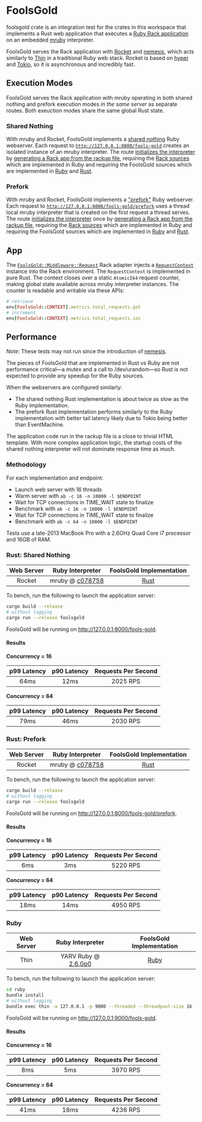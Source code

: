 # FoolsGold

foolsgold crate is an integration test for the crates in this workspace that
implements a Rust web application that executes a
[Ruby Rack application](/foolsgold/ruby/config.ru) on an embedded
[mruby](/mruby) interpreter.

FoolsGold serves the Rack application with [Rocket](https://rocket.rs/) and
[nemesis](/nemesis), which acts similarly to
[Thin](https://github.com/macournoyer/thin) in a traditional Ruby web stack.
Rocket is based on [hyper](https://hyper.rs/) and [Tokio](https://tokio.rs/), so
it is asynchronous and incredibly fast.

## Execution Modes

FoolsGold serves the Rack application with mruby operating in both shared
nothing and prefork execution modes _in the same server_ as separate routes.
Both exeuction modes share the same global Rust state.

### Shared Nothing

With mruby and Rocket, FoolsGold implements a
[shared nothing](/foolsgold/src/execmodel/shared_nothing.rs) Ruby webserver.
Each request to
[`http://127.0.0.1:8000/fools-gold`](http://127.0.0.1:8000/fools-gold) creates
an isolated instance of an mruby interpreter. The route
[initializes the interpreter](/foolsgold/src/execmodel/mod.rs) by
[generating a Rack app from the rackup file](/nemesis/src/handler.rs), requiring
the [Rack sources](/mruby-gems/src/rubygems/rack.rs) which are implemented in
Ruby and requiring the FoolsGold sources which are implemented in
[Ruby](/foolsgold/ruby/lib/foolsgold) and [Rust](/foolsgold/src/foolsgold.rs).

### Prefork

With mruby and Rocket, FoolsGold implements a
["prefork"](/foolsgold/src/execmodel/prefork.rs) Ruby webserver. Each request to
[`http://127.0.0.1:8000/fools-gold/prefork`](http://127.0.0.1:8000/fools-gold/prefork)
uses a thread local mruby interpreter that is created on the first request a
thread serves. The route
[initializes the interpreter](/foolsgold/src/execmodel/mod.rs) once by
[generating a Rack app from the rackup file](/nemesis/src/handler.rs), requiring
the [Rack sources](/mruby-gems/src/rubygems/rack.rs) which are implemented in
Ruby and requiring the FoolsGold sources which are implemented in
[Ruby](/foolsgold/ruby/lib/foolsgold) and [Rust](/foolsgold/src/foolsgold.rs).

## App

The
[`FoolsGold::Middleware::Request`](/foolsgold/ruby/lib/foolsgold/middleware/request.rb)
Rack adapter injects a
[`RequestContext`](/foolsgold/ruby/lib/foolsgold/stats.rb) instance into the
Rack environment. The `RequestContext` is implemented in pure Rust. The context
closes over a static `AtomicI64` request counter, making global state available
across mruby interpreter instances. The counter is readable and writable via
these APIs:

```ruby
# retrieve
env[FoolsGold::CONTEXT].metrics.total_requests.get
# increment
env[FoolsGold::CONTEXT].metrics.total_requests.inc
```

## Performance

_Note_: These tests may not run since the introduction of [nemesis](/nemesis).

The pieces of FoolsGold that are implemented in Rust vs Ruby are not performance
critical—a mutex and a call to /dev/urandom—so Rust is not expected to provide
any speedup for the Ruby sources.

When the webservers are configured similarly:

- The shared nothing Rust implementation is about twice as slow as the Ruby
  implementation.
- The prefork Rust implementation performs similarly to the Ruby implementation
  with better tail latency likely due to Tokio being better than EventMachine.

The application code run in the rackup file is a close to trivial HTML template.
With more complex application logic, the startup costs of the shared nothing
interpreter will not dominate response time as much.

### Methodology

For each implementation and endpoint:

- Launch web server with 16 threads
- Warm server with `ab -c 16 -n 10000 -l $ENDPOINT`
- Wait for TCP connections in TIME_WAIT state to finalize
- Benchmark with `ab -c 16 -n 10000 -l $ENDPOINT`
- Wait for TCP connections in TIME_WAIT state to finalize
- Benchmark with `ab -c 64 -n 10000 -l $ENDPOINT`

Tests use a late-2013 MacBook Pro with a 2.6GHz Quad Core i7 processor and 16GB
of RAM.

### Rust: Shared Nothing

| Web Server |                         Ruby Interpreter                         |          FoolsGold Implementation           |
| :--------: | :--------------------------------------------------------------: | :-----------------------------------------: |
|   Rocket   | mruby @ [c078758](https://github.com/mruby/mruby/commit/c078758) | [Rust](/foolsgold/src/sources/foolsgold.rs) |

To bench, run the following to launch the application server:

```sh
cargo build --release
# without logging
cargo run --release foolsgold
```

FoolsGold will be running on <http://127.0.0.1:8000/fools-gold>.

#### Results

**Concurrency = 16**

| p99 Latency | p90 Latency | Requests Per Second |
| :---------: | :---------: | :-----------------: |
|    64ms     |    12ms     |      2025 RPS       |

**Concurrency = 64**

| p99 Latency | p90 Latency | Requests Per Second |
| :---------: | :---------: | :-----------------: |
|    79ms     |    46ms     |      2030 RPS       |

### Rust: Prefork

| Web Server |                         Ruby Interpreter                         |          FoolsGold Implementation           |
| :--------: | :--------------------------------------------------------------: | :-----------------------------------------: |
|   Rocket   | mruby @ [c078758](https://github.com/mruby/mruby/commit/c078758) | [Rust](/foolsgold/src/sources/foolsgold.rs) |

To bench, run the following to launch the application server:

```sh
cargo build --release
# without logging
cargo run --release foolsgold
```

FoolsGold will be running on <http://127.0.0.1:8000/fools-gold/prefork>.

#### Results

**Concurrency = 16**

| p99 Latency | p90 Latency | Requests Per Second |
| :---------: | :---------: | :-----------------: |
|     6ms     |     3ms     |      5220 RPS       |

**Concurrency = 64**

| p99 Latency | p90 Latency | Requests Per Second |
| :---------: | :---------: | :-----------------: |
|    18ms     |    14ms     |      4950 RPS       |

### Ruby

| Web Server |                        Ruby Interpreter                         |       FoolsGold Implementation        |
| :--------: | :-------------------------------------------------------------: | :-----------------------------------: |
|    Thin    | YARV Ruby @ [2.6.0p0](https://github.com/ruby/ruby/tree/v2_6_0) | [Ruby](/foolsgold/ruby/lib/foolsgold) |

To bench, run the following to launch the application server:

```sh
cd ruby
bundle install
# without logging
bundle exec thin -a 127.0.0.1 -p 9000 --threaded --threadpool-size 16 -R bench/config.ru start
```

FoolsGold will be running on <http://127.0.0.1:9000/fools-gold>.

#### Results

**Concurrency = 16**

| p99 Latency | p90 Latency | Requests Per Second |
| :---------: | :---------: | :-----------------: |
|     8ms     |     5ms     |      3970 RPS       |

**Concurrency = 64**

| p99 Latency | p90 Latency | Requests Per Second |
| :---------: | :---------: | :-----------------: |
|    41ms     |    18ms     |      4236 RPS       |
